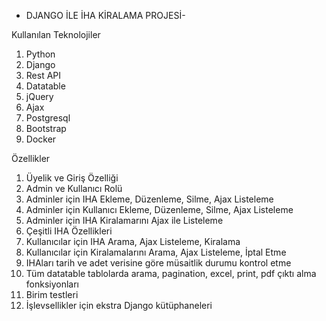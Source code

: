 - DJANGO İLE İHA KİRALAMA PROJESİ-

Kullanılan Teknolojiler
1) Python
2) Django
3) Rest API
4) Datatable
5) jQuery
6) Ajax
7) Postgresql
8) Bootstrap 
9) Docker


Özellikler
1) Üyelik ve Giriş Özelliği
2) Admin ve Kullanıcı Rolü
3) Adminler için IHA Ekleme, Düzenleme, Silme, Ajax Listeleme
4) Adminler için Kullanıcı Ekleme, Düzenleme, Silme, Ajax Listeleme
5) Adminler için IHA Kiralamarını Ajax ile Listeleme
6) Çeşitli IHA Özellikleri
7) Kullanıcılar için IHA Arama, Ajax Listeleme, Kiralama
8) Kullanıcılar için Kiralamalarını Arama, Ajax Listeleme, İptal Etme
9) IHAları tarih ve adet verisine göre müsaitlik durumu kontrol etme
11) Tüm datatable tablolarda arama, pagination, excel, print, pdf çıktı alma fonksiyonları
12) Birim testleri
13) İşlevsellikler için ekstra Django kütüphaneleri
